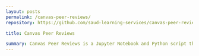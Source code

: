 ```yaml
---
layout: posts
permalink: /canvas-peer-reviews/
repository: https://github.com/saud-learning-services/canvas-peer-reviews

title: Canvas Peer Reviews

summary: Canvas Peer Reviews is a Jupyter Notebook and Python script that works with Canvas LMS Data to create formatted .csv tables containing peer review data. Upon providing the necessary inputs, the notebook will produce two .csv files in the "peer_review_data" folder (in the project's root directory). The data tables will provide an overview of all assigned peer reviews for a given assignment - including all students who've been assigned as assessors, who they are assessing and the results of any completed assessments.
---
```

